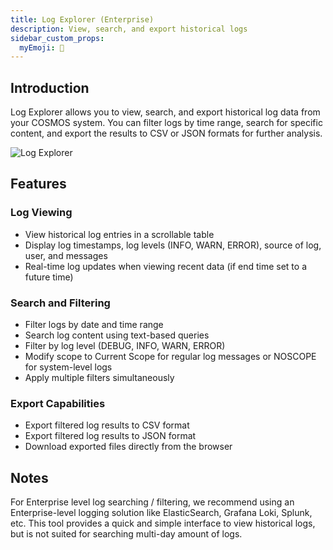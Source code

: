 ```yaml
---
title: Log Explorer (Enterprise)
description: View, search, and export historical logs
sidebar_custom_props:
  myEmoji: 🔭
---
```


## Introduction

Log Explorer allows you to view, search, and export historical log data from your COSMOS system. You can filter logs by time range, search for specific content, and export the results to CSV or JSON formats for further analysis.

![Log Explorer](/img/log_explorer/log_explorer.png)

## Features

### Log Viewing
- View historical log entries in a scrollable table
- Display log timestamps, log levels (INFO, WARN, ERROR), source of log, user, and messages
- Real-time log updates when viewing recent data (if end time set to a future time)

### Search and Filtering
- Filter logs by date and time range
- Search log content using text-based queries
- Filter by log level (DEBUG, INFO, WARN, ERROR)
- Modify scope to Current Scope for regular log messages or NOSCOPE for system-level logs
- Apply multiple filters simultaneously

### Export Capabilities
- Export filtered log results to CSV format
- Export filtered log results to JSON format
- Download exported files directly from the browser

## Notes

For Enterprise level log searching / filtering, we recommend using an Enterprise-level logging solution like ElasticSearch, Grafana Loki, Splunk, etc. This tool provides a quick and simple interface to view historical logs, but is not suited for searching multi-day amount of logs.